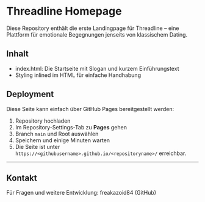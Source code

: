 # Threadline Homepage

Diese Repository enthält die erste Landingpage für Threadline – eine Plattform für emotionale Begegnungen jenseits von klassischem Dating.

## Inhalt

- index.html: Die Startseite mit Slogan und kurzem Einführungstext
- Styling inlined im HTML für einfache Handhabung

## Deployment

Diese Seite kann einfach über GitHub Pages bereitgestellt werden:

1. Repository hochladen
2. Im Repository-Settings-Tab zu **Pages** gehen
3. Branch `main` und Root auswählen
4. Speichern und einige Minuten warten
5. Die Seite ist unter `https://<githubusername>.github.io/<repositoryname>/` erreichbar.

---

## Kontakt

Für Fragen und weitere Entwicklung: freakazoid84 (GitHub)
